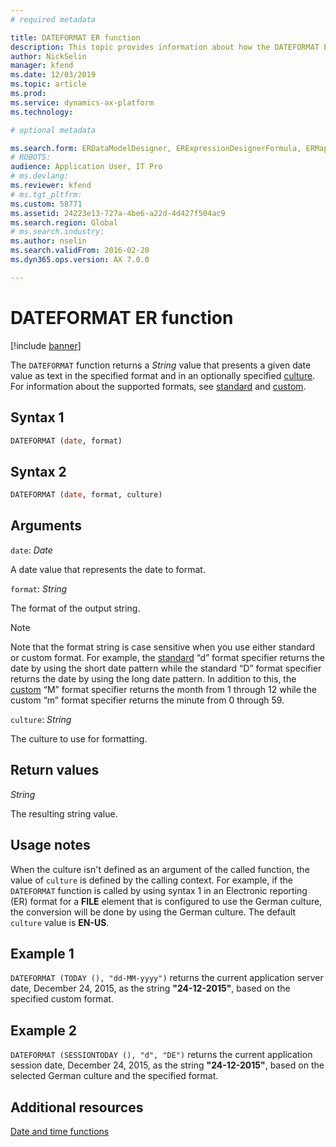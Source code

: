 ```yaml
---
# required metadata

title: DATEFORMAT ER function
description: This topic provides information about how the DATEFORMAT Electronic reporting (ER) function is used.
author: NickSelin
manager: kfend
ms.date: 12/03/2019
ms.topic: article
ms.prod: 
ms.service: dynamics-ax-platform
ms.technology: 

# optional metadata

ms.search.form: ERDataModelDesigner, ERExpressionDesignerFormula, ERMappedFormatDesigner, ERModelMappingDesigner
# ROBOTS: 
audience: Application User, IT Pro
# ms.devlang: 
ms.reviewer: kfend
# ms.tgt_pltfrm: 
ms.custom: 58771
ms.assetid: 24223e13-727a-4be6-a22d-4d427f504ac9
ms.search.region: Global
# ms.search.industry: 
ms.author: nselin
ms.search.validFrom: 2016-02-28
ms.dyn365.ops.version: AX 7.0.0

---
```


# DATEFORMAT ER function

[!include [banner](../includes/banner.md)]

The `DATEFORMAT` function returns a *String* value that presents a given date value as text in the specified format and in an optionally specified [culture](https://docs.microsoft.com/bingmaps/rest-services/common-parameters-and-types/supported-culture-codes). For information about the supported formats, see [standard](https://msdn.microsoft.com/library/az4se3k1(v=vs.110).aspx) and [custom](https://msdn.microsoft.com/library/8kb3ddd4(v=vs.110).aspx).

## Syntax 1

```vb
DATEFORMAT (date, format)
```

## Syntax 2

```vb
DATEFORMAT (date, format, culture)
```

## Arguments

`date`: *Date*

A date value that represents the date to format.

`format`: *String*

The format of the output string.

> [!NOTE]
> Note that the format string is case sensitive when you use either standard or custom format. For example, the [standard](https://msdn.microsoft.com/library/az4se3k1(v=vs.110).aspx) “d” format specifier returns the date by using the short date pattern while the standard “D” format specifier returns the date by using the long date pattern. In addition to this, the [custom](https://msdn.microsoft.com/library/8kb3ddd4(v=vs.110).aspx) “M” format specifier returns the month from 1 through 12 while the custom  “m” format specifier returns the minute from 0 through 59.

`culture`: *String*

The culture to use for formatting.

## Return values

*String*

The resulting string value.

## Usage notes

When the culture isn't defined as an argument of the called function, the value of `culture` is defined by the calling context. For example, if the `DATEFORMAT` function is called by using syntax 1 in an Electronic reporting (ER) format for a **FILE** element that is configured to use the German culture, the conversion will be done by using the German culture. The default `culture` value is **EN-US**.

## Example 1

`DATEFORMAT (TODAY (), "dd-MM-yyyy")` returns the current application server date, December 24, 2015, as the string **"24-12-2015"**, based on the specified custom format.

## Example 2

`DATEFORMAT (SESSIONTODAY (), "d", "DE")` returns the current application session date, December 24, 2015, as the string  **"24-12-2015"**, based on the selected German culture and the specified format.

## Additional resources

[Date and time functions](er-functions-category-datetime.md)
